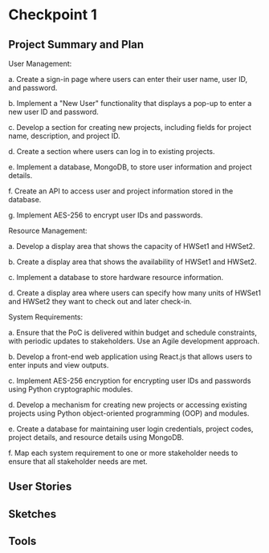 # Checkpoint 1

## Project Summary and Plan

User Management:

a. Create a sign-in page where users can enter their user name, user ID, and password.

b. Implement a "New User" functionality that displays a pop-up to enter a new user ID and password.

c. Develop a section for creating new projects, including fields for project name, description, and project ID.

d. Create a section where users can log in to existing projects.

e. Implement a database, MongoDB, to store user information and project details.

f. Create an API to access user and project information stored in the database.

g. Implement AES-256 to encrypt user IDs and passwords.

Resource Management:

a. Develop a display area that shows the capacity of HWSet1 and HWSet2.

b. Create a display area that shows the availability of HWSet1 and HWSet2.

c. Implement a database to store hardware resource information.

d. Create a display area where users can specify how many units of HWSet1 and HWSet2 they want to check out and later check-in.

System Requirements:

a. Ensure that the PoC is delivered within budget and schedule constraints, with periodic updates to stakeholders. Use an Agile development approach.

b. Develop a front-end web application using React.js that allows users to enter inputs and view outputs.

c. Implement AES-256 encryption for encrypting user IDs and passwords using Python cryptographic modules.

d. Develop a mechanism for creating new projects or accessing existing projects using Python object-oriented programming (OOP) and modules.

e. Create a database for maintaining user login credentials, project codes, project details, and resource details using MongoDB.

f. Map each system requirement to one or more stakeholder needs to ensure that all stakeholder needs are met.

## User Stories

## Sketches

## Tools
